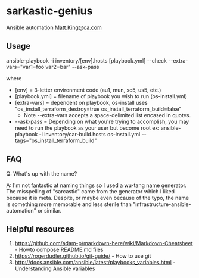# sarkastic-genius
Ansible automation
Matt.King@ca.com


## Usage
ansible-playbook -i inventory/[env].hosts [playbook.yml] --check --extra-vars="var1=foo var2=bar" --ask-pass

where
- [env] = 3-letter environment code (au1, mun, sc5, us5, etc.)
- [playbook.yml] = filename of playbook you wish to run (os-install.yml)
- [extra-vars] = dependent on playbook, os-install uses "os_install_terraform_destroy=true os_install_terraform_build=false"  
  * Note --extra-vars accepts a space-delimited list encased in quotes.
- --ask-pass = Depending on what you're trying to accomplish, you may need to run the playbook as your user but become root
ex: ansible-playbook -i inventory/car-build.hosts os-install.yml --tags="os_install_terraform_build"


## FAQ
Q: What's up with the name?

A: I'm not fantastic at naming things so I used a wu-tang name generator. The misspelling of "sarcastic" came from the generator which I liked because it is meta. Despite, or maybe even because of the typo, the name is something more memorable and less sterile than "infrastructure-ansible-automation" or similar.


## Helpful resources
1) https://github.com/adam-p/markdown-here/wiki/Markdown-Cheatsheet - Howto compose README.md files
2) https://rogerdudler.github.io/git-guide/ - How to use git
3) http://docs.ansible.com/ansible/latest/playbooks_variables.html - Understanding Ansible variables
